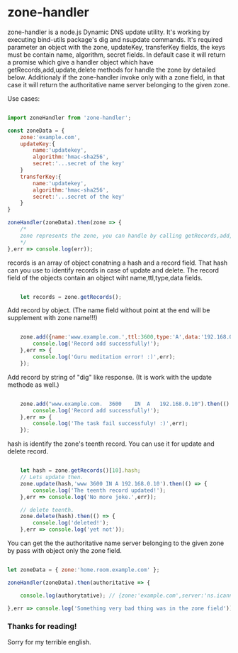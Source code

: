 # zone-handler

zone-handler is a node.js Dynamic DNS update utility. It's working by executing bind-utils package's dig and nsupdate commands. It's required parameter an object with the zone, updateKey, transferKey fields, the keys must be contain name, algorithm, secret fields. In default case it will return a promise which give a handler object which have getRecords,add,update,delete methods for handle the zone by detailed below.
Additionaly if the zone-handler invoke only with a zone field, in that case it will return the authoritative name server belonging to the given zone.


Use cases:

```javascript

import zoneHandler from 'zone-handler';

const zoneData = {
    zone:'example.com',
    updateKey:{
        name:'updatekey',
        algorithm:'hmac-sha256',
        secret:'...secret of the key'
    }
    transferKey:{
        name:'updatekey',
        algorithm:'hmac-sha256',
        secret:'...secret of the key'
    }
}

zoneHandler(zoneData).then(zone => {
    /*
    zone represents the zone, you can handle by calling getRecords,add,update,delete methods.
    */
},err => console.log(err));

```
records is an array of object conatning a hash and a record field. That hash can you use to identify records in case of update and delete. The record field of the objects contain an object wiht name,ttl,type,data fields. 
```javascript

    let records = zone.getRecords(); 

```

Add record by object. (The name field without point at the end will be supplement with zone name!!!)
```javascript

    zone.add({name:'www.example.com.',ttl:3600,type:'A',data:'192.168.0.10'}).then(() => {
        console.log('Record add successfully!');
    },err => {
        console.log('Guru meditation error! :)',err);
    });

```

Add record by string of "dig" like response. (It is work with the update methode as well.)
```javascript

    zone.add("www.example.com.	3600	IN	A	192.168.0.10").then(() => {
        console.log('Record add successfully!');
    },err => {
        console.log('The task fail successfuly! :)',err);
    });

```

hash is identify the zone's teenth record. You can use it for update and delete record.
```javascript

    let hash = zone.getRecords()[10].hash;
    // Lets update then.
    zone.update(hash,'www 3600 IN A 192.168.0.10').then(() => {
        console.log('The teenth record updated!');
    },err => console.log('No more joke.',err));

    // delete teenth.
    zone.delete(hash).then(() => {
        console.log('deleted!');
    },err => console.log('yet not'));

```

You can get the the authoritative name server belonging to the given zone by pass with object only  the zone field.
```javascript

let zoneData = { zone:'home.room.example.com' };

zoneHandler(zoneData).then(authoritative => {

    console.log(authorytative); // {zone:'example.com',server:'ns.icann.org'}

},err => console.log('Something very bad thing was in the zone field'));

```

### Thanks for reading!
Sorry for my terrible english.